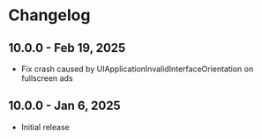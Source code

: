 # Changelog

## 10.0.0 - Feb 19, 2025
* Fix crash caused by UIApplicationInvalidInterfaceOrientation on fullscreen ads
 
## 10.0.0 - Jan 6, 2025
* Initial release
